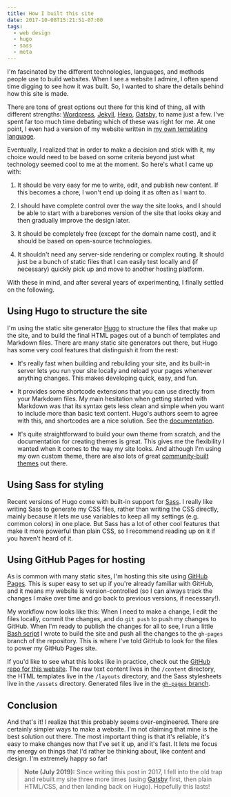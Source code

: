 ```yaml
---
title: How I built this site
date: 2017-10-08T15:21:51-07:00
tags:
  - web design
  - hugo
  - sass
  - meta
---
```


I'm fascinated by the different technologies, languages, and methods people use to build websites. When I see a website I admire, I often spend time digging to see how it was built. So, I wanted to share the details behind how this site is made.

There are tons of great options out there for this kind of thing, all with different strengths: [Wordpress](https://wordpress.org/), [Jekyll](https://jekyllrb.com/), [Hexo](https://hexo.io/), [Gatsby](https://gatsbyjs.org), to name just a few. I've spent far too much time debating which of these was right for me. At one point, I even had a version of my website written in [my own templating language](https://github.com/reidmit/omelet).

Eventually, I realized that in order to make a decision and stick with it, my choice would need to be based on some criteria beyond just what technology seemed cool to me at the moment. So here's what I came up with:

1. It should be very easy for me to write, edit, and publish new content. If this becomes a chore, I won't end up doing it as often as I want to.

2. I should have complete control over the way the site looks, and I should be able to start with a barebones version of the site that looks okay and then gradually improve the design later.

3. It should be completely free (except for the domain name cost), and it should be based on open-source technologies.

4. It shouldn't need any server-side rendering or complex routing. It should just be a bunch of static files that I can easily test locally and (if necessary) quickly pick up and move to another hosting platform.

With these in mind, and after several years of experimenting, I finally settled on the following.

## Using Hugo to structure the site

I'm using the static site generator [Hugo](https://gohugo.io/) to structure the files that make up the site, and to build the final HTML pages out of a bunch of templates and Markdown files. There are many static site generators out there, but Hugo has some very cool features that distinguish it from the rest:

- It's really fast when building and rebuilding your site, and its built-in server lets you run your site locally and reload your pages whenever anything changes. This makes developing quick, easy, and fun.

- It provides some shortcode extensions that you can use directly from your Markdown files. My main hesitation when getting started with Markdown was that its syntax gets less clean and simple when you want to include more than basic text content. Hugo's authors seem to agree with this, and shortcodes are a nice solution. See the [documentation](https://gohugo.io/content-management/shortcodes/).

- It's quite straightforward to build your own theme from scratch, and the documentation for creating themes is great. This gives me the flexibility I wanted when it comes to the way my site looks. And although I'm using my own custom theme, there are also lots of great [community-built themes](https://themes.gohugo.io/) out there.

## Using Sass for styling

Recent versions of Hugo come with built-in support for [Sass](https://sass-lang.com/). I really like writing Sass to generate my CSS files, rather than writing the CSS directly, mainly because it lets me use variables to keep all my settings (e.g. common colors) in one place. But Sass has a lot of other cool features that make it more powerful than plain CSS, so I recommend reading up on it if you haven't heard of it.

## Using GitHub Pages for hosting

As is common with many static sites, I'm hosting this site using [GitHub Pages](https://pages.github.com/). This is super easy to set up if you're already familiar with GitHub, and it means my website is version-controlled (so I can always track the changes I make over time and go back to previous versions, if necessary!).

My workflow now looks like this: When I need to make a change, I edit the files locally, commit the changes, and do `git push` to push my changes to GitHub. When I'm ready to publish the changes for all to see, I run a little [Bash script](https://github.com/reidmit/website/blob/master/deploy.sh) I wrote to build the site and push all the changes to the `gh-pages` branch of the repository. This is where I've told GitHub to look for the files to power my GitHub Pages site.

If you'd like to see what this looks like in practice, check out the [GitHub repo for this website](https://github.com/reidmit/website). The raw text content lives in the `/content` directory, the HTML templates live in the `/layouts` directory, and the Sass stylesheets live in the `/assets` directory. Generated files live in the [`gh-pages` branch](https://github.com/reidmit/website/tree/gh-pages).

## Conclusion

And that's it! I realize that this probably seems over-engineered. There are certainly simpler ways to make a website. I'm not claiming that mine is the best solution out there. The most important thing is that it's reliable, it's easy to make changes now that I've set it up, and it's fast. It lets me focus my energy on things that I'd rather be thinking about, like content and design. I'm extremely happy so far!

> **Note (July 2019):** Since writing this post in 2017, I fell into the old trap and rebuilt my site three more times (using [Gatsby](https://www.gatsbyjs.org/) first, then plain HTML/CSS, and then landing back on Hugo). Hopefully this lasts!
